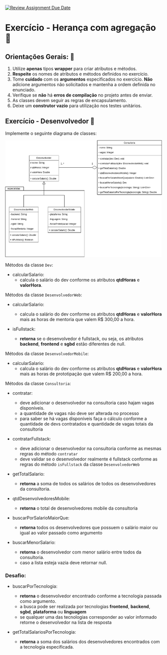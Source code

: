 [![Review Assignment Due Date](https://classroom.github.com/assets/deadline-readme-button-24ddc0f5d75046c5622901739e7c5dd533143b0c8e959d652212380cedb1ea36.svg)](https://classroom.github.com/a/Yczb22Km)
# Exercício - Herança com agregação 📎

## Orientações Gerais: 🚨
1. Utilize **apenas** tipos **wrapper** para criar atributos e métodos.
2. **Respeite** os nomes de atributos e métodos definidos no exercício.
3. Tome **cuidado** com os **argumentos** especificados no exercício.
   **Não** adicione argumentos não solicitados e mantenha a ordem definida no enunciado.
4. Verifique se **não** há **erros de compilação** no projeto antes de enviar.
5. As classes devem seguir as regras de encapsulamento.
6. Deixe um **construtor vazio** para utilização nos testes unitários.

## Exercício - Desenvolvedor 🚩

Implemente o seguinte diagrama de classes:

![heranca-com-agregacao.png](heranca-com-agregacao.png)

Métodos da classe `Dev`:

* calcularSalario:
  * calcula o salário do dev conforme os atributos **qtdHoras** e **valorHora**.

Métodos da classe `DesenvolvedorWeb`:

* calcularSalario:
  * calcula o salário do dev conforme os atributos **qtdHoras** e **valorHora** mais as horas de mentoria que valem R$ 300,00 a hora.


* isFullstack:
  * **retorna** se o desenvolvedor é fullstack, ou seja, os atributos **backend**, **frontend** e **sgbd** estão diferentes de null.

Métodos da classe `DesenvolvedorMobile`:

* calcularSalario:
  * calcula o salário do dev conforme os atributos **qtdHoras** e **valorHora** mais as horas de prototipação que valem R$ 200,00 a hora.

Métodos da classe `Consultoria`:

* contratar:
  * deve adicionar o desenvolvedor na consultoria caso hajam vagas disponíveis.
  * a quantidade de vagas não deve ser alterada no processo
  * para saber se há vagas disponíveis faça o cálculo conforme a quantidade de devs contratados e quantidade de vagas totais da consultoria 


* contratarFullstack:
  * deve adicionar o desenvolvedor na consultoria conforme as mesmas regras do método `contratar`
  * deve validar se o desenvolvedor realmente é fullstack conforme as regras do método `isFullstack` da classe `DesenvolvedorWeb`


* getTotalSalario:
  * **retorna** a soma de todos os salários de todos os desenvolvedores da consultoria.


* qtdDesenvolvedoresMobile:
  * **retorna** o total de desenvolvedores mobile da consultoria


* buscarPorSalarioMaiorQue:
  * **retorna** todos os desenvolvedores que possuem o salário maior ou igual ao valor passado como argumento


* buscarMenorSalario:
  * **retorna** o desenvolvedor com menor salário entre todos da consultoria.
  * caso a lista esteja vazia deve retornar null.

### Desafio:

* buscarPorTecnologia:
  * **retorna** o desenvolvedor encontrado conforme a tecnologia passada como argumento.
  * a busca pode ser realizada por tecnologias **frontend**, **backend**, **sgbd**, **plataforma** ou **linguagem**
  * se qualquer uma das tecnologias corresponder ao valor informado retorne o desenvolvedor na lista de resposta


* getTotalSalariosPorTecnologia:
  * **retorna** a soma dos salários dos desenvolvedores encontrados com a tecnologia especificada.
